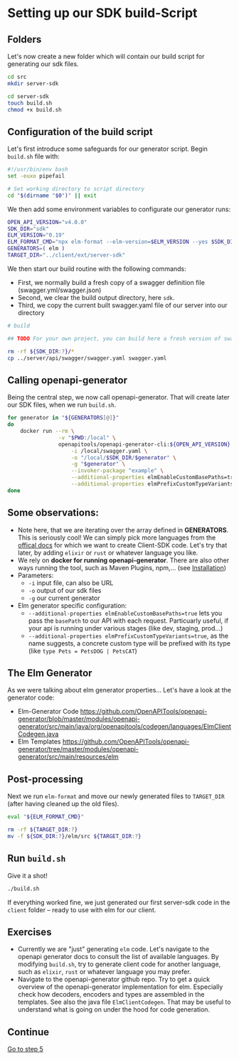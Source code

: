 # Setting up our SDK build-Script

## Folders

Let's now create a new folder which will contain our build script for generating our sdk files.

```bash
cd src
mkdir server-sdk

cd server-sdk
touch build.sh
chmod +x build.sh
```

## Configuration of the build script

Let's first introduce some safeguards for our generator script. Begin `build.sh` file with:

```bash
#!/usr/bin/env bash
set -euxo pipefail

# Set working directory to script directory
cd "$(dirname "$0")" || exit
```

We then add some environment variables to configurate our generator runs:

```bash
OPEN_API_VERSION="v4.0.0"
SDK_DIR="sdk"
ELM_VERSION="0.19"
ELM_FORMAT_CMD="npx elm-format --elm-version=$ELM_VERSION --yes $SDK_DIR/elm/src/*"
GENERATORS=( elm )
TARGET_DIR="../client/ext/server-sdk"
```

We then start our build routine with the following commands:
* First, we normally build a fresh copy of a swagger definition file (swagger.yml/swagger.json)
* Second, we clear the build output directory, here `sdk`.
* Third, we copy the current built swagger.yaml file of our server into our directory

```bash
# build

## TODO For your own project, you can build here a fresh version of swagger.yaml / swagger.json before copying it. For the sake of the tutorial, we skip this step.

rm -rf ${SDK_DIR:?}/*
cp ../server/api/swagger/swagger.yaml swagger.yaml
```

## Calling openapi-generator

Being the central step, we now call openapi-generator. That will create later our SDK files, when we run `build.sh`.

```bash
for generator in "${GENERATORS[@]}"
do
    docker run --rm \
                -v "$PWD:/local" \
                openapitools/openapi-generator-cli:${OPEN_API_VERSION} generate \
                    -i /local/swagger.yaml \
                    -o "/local/$SDK_DIR/$generator" \
                    -g "$generator" \
                    --invoker-package "example" \
                    --additional-properties elmEnableCustomBasePaths=true \
                    --additional-properties elmPrefixCustomTypeVariants=true
done
```

## Some observations:

* Note here, that we are iterating over the array defined in **GENERATORS**. This is seriously cool! We can simply pick more languages from the [offical docs](https://github.com/OpenAPITools/openapi-generator#overview) for which we want to create Client-SDK code. Let's try that later, by adding `elixir` or `rust` or whatever language you like.
* We rely on **docker for running openapi-generator**. There are also other ways running the tool, such as Maven Plugins, npm,... (see [Installation](https://github.com/OpenAPITools/openapi-generator#1---installation))
* Parameters:
  * `-i` input file, can also be URL
  * `-o` output of our sdk files
  * `-g` our current generator
* Elm generator specific configuration:
  * `--additional-properties elmEnableCustomBasePaths=true` lets you pass the `basePath` to our API with each request. Particuarly useful, if your api is running under various stages (like dev, staging, prod...)
  * `--additional-properties elmPrefixCustomTypeVariants=true`, as the name suggests, a concrete custom type will be prefixed with its type (like `type Pets = PetsDOG | PetsCAT`)

## The Elm Generator

As we were talking about elm generator properties... Let's have a look at the generator code:

* Elm-Generator Code https://github.com/OpenAPITools/openapi-generator/blob/master/modules/openapi-generator/src/main/java/org/openapitools/codegen/languages/ElmClientCodegen.java
* Elm Templates https://github.com/OpenAPITools/openapi-generator/tree/master/modules/openapi-generator/src/main/resources/elm

## Post-processing

Next we run `elm-format` and move our newly generated files to `TARGET_DIR` (after having cleaned up the old files).

```bash
eval "${ELM_FORMAT_CMD}"

rm -rf ${TARGET_DIR:?}
mv -f ${SDK_DIR:?}/elm/src ${TARGET_DIR:?}
```

## Run `build.sh`

Give it a shot!

```bash
./build.sh
```

If everything worked fine, we just generated our first server-sdk code in the `client` folder – ready to use with elm for our client.

## Exercises

* Currently we are "just" generating `elm` code. Let's navigate to the openapi generator docs to consult the list of available languages. By modifying `build.sh`, try to generate client code for another language, such as `elixir`, `rust` or whatever language you may prefer.
* Navigate to the openapi-generator github repo. Try to get a quick overview of the openapi-generator implementation for elm. Especially check how decoders, encoders and types are assembled in the templates. See also the java file `ElmClientCodegen`. That may be useful to understand what is going on under the hood for code generation.

## Continue

[Go to step 5](step-5.md)

